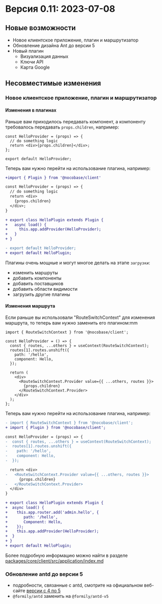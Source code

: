 # Версия 0.11: 2023-07-08

## Новые возможности

- Новое клиентское приложение, плагин и маршрутизатор
- Обновление дизайна Ant до версии 5
- Новый плагин
  - Визуализация данных
  - Ключи API
  - Карта Google

## Несовместимые изменения

### Новое клиентское приложение, плагин и маршрутизатор

#### Изменения в плагинах

Раньше вам приходилось передавать компонент, а компоненту требовалось передавать `props.children`, например:

```tsx | pure
const HelloProvider = (props) => {
  // do something logic
  return <div>{props.children}</div>;
};

export default HelloProvider;
```

Теперь вам нужно перейти на использование плагина, например:

```diff | pure
+import { Plugin } from '@nocobase/client'

const HelloProvider = (props) => {
  // do something logic
  return <div>
    {props.children}
  </div>;
}

+ export class HelloPlugin extends Plugin {
+   async load() {
+     this.app.addProvider(HelloProvider);
+   }
+ }

- export default HelloProvider;
+ export default HelloPlugin;
```

Плагины очень мощные и могут многое делать на этапе `загрузки`:

- изменить маршруты
- добавить компоненты
- добавить поставщиков
- добавить области видимости
- загрузить другие плагины

#### Изменения маршрута

Если раньше вы использовали "RouteSwitchContext" для изменения маршрута, то теперь вам нужно заменить его плагином:mm

```tsx | pure
import { RouteSwitchContext } from '@nocobase/client';

const HelloProvider = () => {
  const { routes, ...others } = useContext(RouteSwitchContext);
  routes[1].routes.unshift({
    path: '/hello',
    component: Hello,
  });

  return (
    <div>
      <RouteSwitchContext.Provider value={{ ...others, routes }}>
        {props.children}
      </RouteSwitchContext.Provider>
    </div>
  );
};
```

Теперь вам нужно перейти на использование плагина, например:

```diff | pure
- import { RouteSwitchContext } from '@nocobase/client';
+ import { Plugin } from '@nocobase/client';

const HelloProvider = (props) => {
-  const { routes, ...others } = useContext(RouteSwitchContext);
-  routes[1].routes.unshift({
-    path: '/hello',
-    component: Hello,
-  });

  return <div>
-   <RouteSwitchContext.Provider value={{ ...others, routes }}>
      {props.children}
-   </RouteSwitchContext.Provider>
  </div>
}

+ export class HelloPlugin extends Plugin {
+  async load() {
+    this.app.router.add('admin.hello', {
+       path: '/hello',
+       Component: Hello,
+    });
+    this.app.addProvider(HelloProvider);
+  }
+ }
+ export default HelloPlugin;
```

Более подробную информацию можно найти в разделе [packages/core/client/src/application/index.md](https://github.com/nocobase/nocobase/blob/main/packages/core/client/src/application/index.md)

### Обновление antd до версии 5

- подробности, связанные с antd, смотрите на официальном веб-сайте [версии с 4 по 5](https://ant.design/docs/react/migration-v5)
- `@formily/antd` заменить на `@formily/antd-v5`
